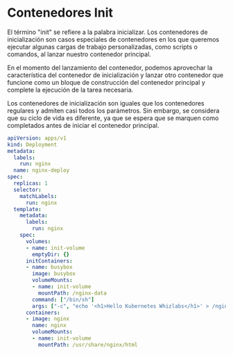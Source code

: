 # Contenedores Init

 El término "init" se refiere a la palabra inicializar. Los contenedores de inicialización son casos especiales de contenedores en los que queremos ejecutar algunas cargas de trabajo personalizadas, como scripts o comandos, al lanzar nuestro contenedor principal.

En el momento del lanzamiento del contenedor, podemos aprovechar la característica del contenedor de inicialización y lanzar otro contenedor que funcione como un bloque de construcción del contenedor principal y complete la ejecución de la tarea necesaria.

Los contenedores de inicialización son iguales que los contenedores regulares y admiten casi todos los parámetros. Sin embargo, se considera que su ciclo de vida es diferente, ya que se espera que se marquen como completados antes de iniciar el contenedor principal.

```yaml
apiVersion: apps/v1
kind: Deployment
metadata:
  labels:
    run: nginx
  name: nginx-deploy
spec:
  replicas: 1
  selector:
    matchLabels:
      run: nginx
  template:
    metadata:
      labels:
        run: nginx 
    spec:
      volumes:
      - name: init-volume
        emptyDir: {}
      initContainers:
      - name: busybox
        image: busybox
        volumeMounts:
        - name: init-volume
          mountPath: /nginx-data
        command: ["/bin/sh"]
        args: ["-c", "echo '<h1>Hello Kubernetes Whizlabs</h1>' > /nginx-data/index.html"]
      containers:
      - image: nginx
        name: nginx
        volumeMounts:
        - name: init-volume
          mountPath: /usr/share/nginx/html
```